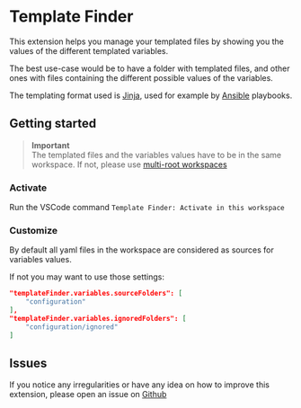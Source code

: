 # Template Finder

This extension helps you manage your templated files by showing you the values of the different templated variables.

The best use-case would be to have a folder with templated files, and other ones with files containing the different possible values of the variables.

The templating format used is [Jinja](http://jinja.pocoo.org), used for example by [Ansible](https://ansible.com) playbooks.

## Getting started

> **Important** <br>
The templated files and the variables values have to be in the same workspace.
If not, please use [multi-root workspaces](https://code.visualstudio.com/docs/editor/multi-root-workspaces)

### Activate

Run the VSCode command `Template Finder: Activate in this workspace`

### Customize

By default all yaml files in the workspace are considered as sources for variables values.

If not you may want to use those settings: 

```json
"templateFinder.variables.sourceFolders": [
    "configuration"
],
"templateFinder.variables.ignoredFolders": [
    "configuration/ignored"
]
```



## Issues

If you notice any irregularities or have any idea on how to improve this extension, please open an issue on [Github](https://github.com/ArtyMaury/template-finder)